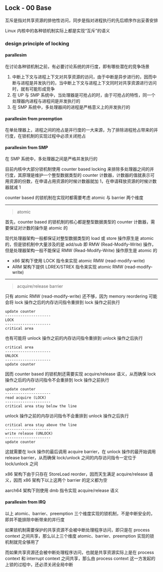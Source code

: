 ## Lock - 00 Base


互斥是指对共享资源的排他性访问，同步是指对进程执行的先后顺序作出妥善安排

Linux 内核中的各种锁机制实际上都是实现“互斥”的语义


### design principle of locking

#### parallesim

在讨论各种锁机制之前，有必要讨论系统的并行度，即有哪些潜在的竞争场景

1. 中断上下文与进程上下文对共享资源的访问，由于中断是异步进行的，因而中断与进程是并发执行的，当中断上下文与进程上下文同时对共享资源进行访问时，就有可能形成竞争
2. 在 UP 与 SMP 系统中，当处理器是可抢占的时，由于可抢占的特性，同一个处理器内进程与进程间是并发执行的
3. 在 SMP 系统中，多处理器间的进程是严格意义上的并发执行的


#### parallesim from preemption

在单处理器上，进程之间的抢占是并行度的一大来源，为了排除进程抢占带来的并行度，在锁机制的实现过程中必须关闭抢占


#### parallesim from SMP

在 SMP 系统中，多处理器之间是严格并发执行的

目前内核中大部分锁机制使用 counter based locking 来排除多处理器之间的并行度，其原理是维护一个整型数据类型的 counter 计数器，计数器的值就表示可用资源的份数，在申请占用资源的时候计数器就加 1，在申请释放资源的时候计数器就减 1

counter based 的锁机制在实现时都需要考虑 atomic 与 barrier 两个维度

---

> atomic

首先，counter based 的锁机制的核心都是整型数据类型的 counter 计数器，需要保证对计数的操作是 atomic 的

现代处理器架构一般都保证对整型数据类型的 load 或 store 操作原生是 atomic 的，但是锁机制中大量涉及的是 add/sub 即 RMW (Read-Modify-Write) 操作，但是处理器架构一般不能保证 RMW (Read-Modify-Write) 操作原生是 atomic 的

- x86 架构下使用 LOCK 指令来实现 atomic RMW (read-modify-write)
- ARM 架构下提供 LDREX/STREX 指令来实现 atomic RMW (read-modify-write)

---

> acquire/release barrier

只有 atomic RMW (read-modify-write) 还不够，因为 memory reordering 可能会将 lock 操作之后的内存访问指令重排到 lock 操作之前执行

```
update counter
---------------------
LOCK
---------------------
critical area
```

也有可能将 unlock 操作之前的内存访问指令重排到 unlock 操作之后执行

```
critical area
---------------------
UNLOCK
---------------------
update counter
```


因而 counter based 的锁机制还需要实现 acquire/release 语义，从而确保 lock 操作之后的内存访问指令不会重排到 lock 操作之前执行

```
update counter
---------------------
read acquire (LOCK)
---------------------
critical area stay below the line
```

unlock 操作之前的内存访问指令不会重排到 unlock 操作之后执行

```
critical area stay above the line
---------------------
write release (UNLOCK)
---------------------
update counter
```


这就需要在 lock 操作的最后调用 acquire barrier，在 unlock 操作的最开始调用 release barrier，从而确保 lock/unlock 之间的内存访问指令一定位于 lock/unlock 之间

x86 架构下由于只存在 StoreLoad reorder，因而天生满足 acquire/release 语义，因而 x86 架构下以上这两个 barrier 的定义都为空

aarch64 架构下则使用 dmb 指令实现 acquire/release 语义


#### parallesim from IRQ

以上 atomic、barrier、preemption 三个维度实现的锁机制，不是中断安全的，即并不能排除中断带来的并行度

如果锁机制需要保护的共享资源不会被中断处理程序访问，即只是在 process context 之间共享，那么以上三个维度 atomic、barrier、preemption 实现的锁机制就完全够用了

而如果共享资源还会被中断处理程序访问，也就是共享资源实际上是在 process context 和 interrupt context 之间共享，那么由 process context 这一方发起的上锁的过程中，还必须关闭全局中断
